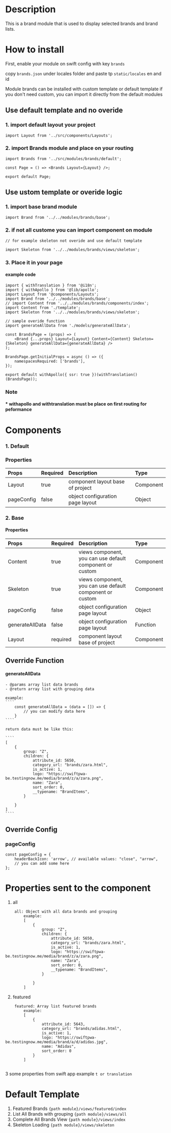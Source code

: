 # Description

This is a brand module that is used to display selected brands and brand lists.

# How to install
First, enable your module on swift config with key ````brands````

copy `brands.json` under locales folder and paste tp `static/locales` en and id

Module brands can be installed with custom template or default template
if you don't need custom, you can import it directly from the default modules

## Use default template and no overide

### 1. import default layout your project 
````
import Layout from '../src/components/Layouts';
````
### 2. import Brands module and place on your routing
````
import Brands from '../src/modules/brands/default';

const Page = () => <Brands Layout={Layout} />;

export default Page;

````

## Use ustom template or overide logic
### 1. import base brand module

````
import Brand from '../../modules/brands/base';
````

### 2. if not all custome you can import component on module

````
// for example skeleton not overide and use default template

import Skeleton from '../../modules/brands/views/skeleton';
````

### 3. Place it in your page
#### example code
````
import { withTranslation } from '@i18n';
import { withApollo } from '@lib/apollo';
import Layout from '@components/Layouts';
import Brand from '../../modules/brands/base';
// import Content from '../../modules/brands/components/index';
import Content from './template';
import Skeleton from '../../modules/brands/views/skeleton';

// sample overide function
import generateAllData from './models/generateAllData';

const BrandsPage = (props) => (
    <Brand {...props} Layout={Layout} Content={Content} Skeleton={Skeleton} generateAllData={generateAllData} />
);

BrandsPage.getInitialProps = async () => ({
    namespacesRequired: ['brands'],
});

export default withApollo({ ssr: true })(withTranslation()(BrandsPage));

````

### Note
#### * withapollo and withtranslation must be place on first routing for peformance

# Components
### 1. Default
### Properties
| Props       | Required | Description | Type |
| :---        | :---     | :---        |:---  |
| Layout      |  true    | component layout base of project | Component |
| pageConfig  |  false   | object configuration page layout      | Object|


### 2. Base
#### Properties
| Props       | Required | Description | Type |
| :---        | :---     | :---        |:---  |
| Content      |  true    | views component, you can use default component or custom | Component |
| Skeleton      |  true    |  views component, you can use default component or custom | Component |
| pageConfig  |  false   | object configuration page layout      | Object|
| generateAllData  |  false   | object configuration page layout      | Function|
| Layout      |  required    | component layout base of project | Component |

## Override Function
#### generateAllData
    - @params array list data brands
    - @return array list with grouping data

    example:
    ````
        const generateAllData = (data = []) => {
            // you can modify data here
        }
    ````

    return data must be like this:
    
    ````
    [
        {
            group: "Z",
            children: {
                attribute_id: 5650,
                category_url: "brands/zara.html",
                is_active: 1,
                logo: "https://swiftpwa-be.testingnow.me/media/brand/z/a/zara.png",
                name: "Zara",
                sort_order: 0,
                __typename: "BrandItems",
            }
            
        }
    ]
    ````

## Override Config
### pageConfig

````
const pageConfig = {
    headerBackIcon: 'arrow', // available values: "close", "arrow",
    // you can add some here
};
````
# Properties sent to the component
1. all
````
    all: Object with all data brands and grouping
        example:
        [
            {
                group: "Z",
                children: {
                    attribute_id: 5650,
                    category_url: "brands/zara.html",
                    is_active: 1,
                    logo: "https://swiftpwa-be.testingnow.me/media/brand/z/a/zara.png",
                    name: "Zara",
                    sort_order: 0,
                    __typename: "BrandItems",
                }
                
            }
        ]

````
2. featured
````
    featured: Array list featured brands
        example:
        [
            {
                attribute_id: 5643,
                category_url: "brands/adidas.html",
                is_active: 1,
                logo: "https://swiftpwa-be.testingnow.me/media/brand/a/d/adidas.jpg",
                name: "Adidas",
                sort_order: 0
            }
        ]
        
````

3 some properties from swift app example ````t or translation ````

# Default Template
1. Featured Brands `{path module}/views/featured/index`
2. List All Brands with grouping `{path module}/views/all`
3. Complete All Brands View `{path module}/views/index`
4. Skeleton Loading `{path module}/views/skeleton`

